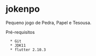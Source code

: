 # jokenpo
 Pequeno jogo de Pedra, Papel e Tesousa.

Pré-requisitos
```
  * Git
  * JDK11
  * flutter 2.10.3
```
